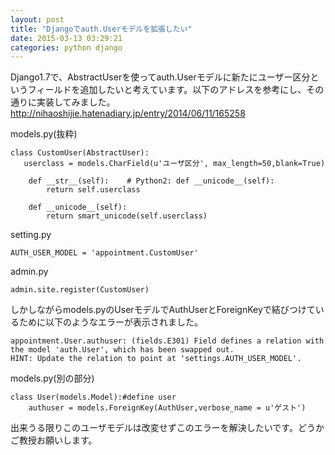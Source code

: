 ```yaml
---
layout: post
title: "Djangoでauth.Userモデルを拡張したい"
date: 2015-03-13 03:29:21
categories: python django
---
```

<p>Django1.7で、AbstractUserを使ってauth.Userモデルに新たにユーザー区分というフィールドを追加したいと考えています。以下のアドレスを参考にし、その通りに実装してみました。<a href="http://nihaoshijie.hatenadiary.jp/entry/2014/06/11/165258" rel="nofollow">http://nihaoshijie.hatenadiary.jp/entry/2014/06/11/165258</a></p>

<p>models.py(抜粋)  </p>

<pre><code>class CustomUser(AbstractUser):
   userclass = models.CharField(u'ユーザ区分', max_length=50,blank=True)

    def __str__(self):    # Python2: def __unicode__(self):
        return self.userclass

    def __unicode__(self):
        return smart_unicode(self.userclass)
</code></pre>

<p>setting.py</p>

<pre><code>AUTH_USER_MODEL = 'appointment.CustomUser'
</code></pre>

<p>admin.py</p>

<pre><code>admin.site.register(CustomUser)
</code></pre>

<p>しかしながらmodels.pyのUserモデルでAuthUserとForeignKeyで結びつけているために以下のようなエラーが表示されました。</p>

<pre><code>appointment.User.authuser: (fields.E301) Field defines a relation with the model 'auth.User', which has been swapped out.
HINT: Update the relation to point at 'settings.AUTH_USER_MODEL'.
</code></pre>

<p>models.py(別の部分)</p>

<pre><code>class User(models.Model):#define user
    authuser = models.ForeignKey(AuthUser,verbose_name = u'ゲスト')
</code></pre>

<p>出来うる限りこのユーザモデルは改変せずこのエラーを解決したいです。どうかご教授お願いします。</p>
